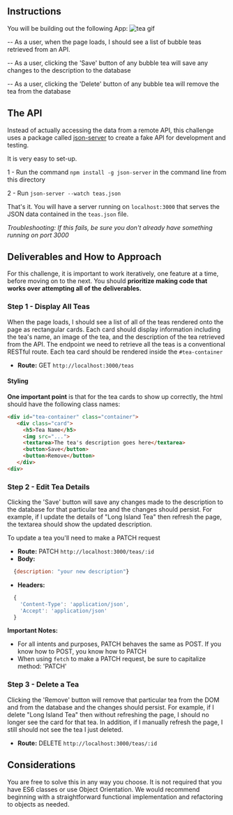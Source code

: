 ## Instructions

You will be building out the following App:
![tea gif](https://media.giphy.com/media/2ysuO2LHHM6rXTMvGj/giphy.gif)


-- As a user, when the page loads, I should see a list of bubble teas retrieved from an API.

-- As a user, clicking the 'Save' button of any bubble tea will save any changes to the description to the database

-- As a user, clicking the 'Delete' button of any bubble tea will remove the tea from the database


## The API

Instead of actually accessing the data from a remote API, this challenge uses a package called [json-server](https://github.com/typicode/json-server) to create a fake API for development and testing.

It is very easy to set-up.

1 - Run the command `npm install -g json-server` in the command line from this directory

2 - Run `json-server --watch teas.json`

That's it. You will have a server running on `localhost:3000` that serves the JSON data contained in the `teas.json` file.

*Troubleshooting: If this fails, be sure you don't already have something running on port 3000*

## Deliverables and How to Approach

For this challenge, it is important to work iteratively, one feature at a time, before moving on to the next. You should **prioritize making code that works over attempting all of the deliverables.**

### Step 1 - Display All Teas

When the page loads, I should see a list of all of the teas rendered onto the page as rectangular cards. Each card should display information including the tea's name, an image of the tea, and the description of the tea retrieved from the API. The endpoint we need to retrieve all the teas is a conventional RESTful route. Each tea card should be rendered inside the `#tea-container`

* **Route:** GET `http://localhost:3000/teas`

#### Styling

**One important point** is that for the tea cards to show up correctly, the html should have the following class names:

```html
<div id="tea-container" class="container">
   <div class="card">
     <h5>Tea Name</h5>
     <img src="...">
     <textarea>The tea's description goes here</textarea>
     <button>Save</button>
     <button>Remove</button>
   </div>
<div>
```


### Step 2 - Edit Tea Details

Clicking the 'Save' button will save any changes made to the description to the database for that particular tea and the changes should persist. For example, if I update the details of "Long Island Tea" then refresh the page, the textarea should show the updated description.

To update a tea you'll need to make a PATCH request
* **Route:** PATCH `http://localhost:3000/teas/:id`
* **Body:**
```js
  {description: "your new description"}
```
* **Headers:**
```js
  {
    'Content-Type': 'application/json',
    'Accept': 'application/json'
  }
  ```

  **Important Notes:**
  * For all intents and purposes, PATCH behaves the same as POST. If you know how to POST, you know how to PATCH
  * When using `fetch` to make a PATCH request, be sure to capitalize method: 'PATCH'


### Step 3 - Delete a Tea

Clicking the 'Remove' button will remove that particular tea from the DOM and from the database and the changes should persist. For example, if I delete "Long Island Tea" then without refreshing the page, I should no longer see the card for that tea. In addition, if I manually refresh the page, I still should not see the tea I just deleted.

* **Route:** DELETE `http://localhost:3000/teas/:id`

## Considerations

You are free to solve this in any way you choose. It is not required that you have ES6 classes or use Object Orientation. We would recommend beginning with a straightforward functional implementation and refactoring to objects as needed.
